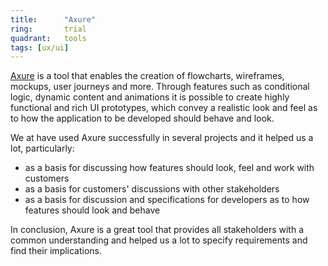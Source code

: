 ```yaml
---
title:      "Axure"
ring:       trial
quadrant:   tools
tags: [ux/ui]
---
```


[Axure](https://www.axure.com/) is a tool that enables the creation of flowcharts, wireframes, mockups, user journeys and more.
Through features such as conditional logic, dynamic content and animations it is possible to create highly functional and rich UI prototypes, which convey a realistic look and feel as to how the application to be developed should behave and look.

We at have used Axure successfully in several projects and it helped us a lot, particularly:

- as a basis for discussing how features should look, feel and work with customers
- as a basis for customers' discussions with other stakeholders
- as a basis for discussion and specifications for developers as to how features should look and behave

In conclusion, Axure is a great tool that provides all stakeholders with a common understanding and helped us a lot to specify requirements and find their implications.
